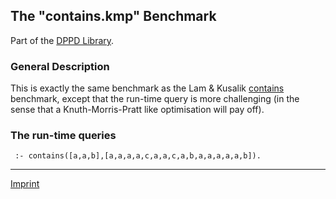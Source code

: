 The "contains.kmp" Benchmark
----------------------------

Part of the [DPPD Library](../dppd.html).

### General Description

This is exactly the same benchmark as the Lam & Kusalik
[contains](contains.lam.html) benchmark, except that the run-time query
is more challenging (in the sense that a Knuth-Morris-Pratt like
optimisation will pay off).

### The run-time queries

     :- contains([a,a,b],[a,a,a,a,c,a,a,c,a,b,a,a,a,a,a,b]).

------------------------------------------------------------------------

[Imprint](http://www.stups.uni-duesseldorf.de/w/Imprint)
